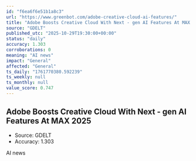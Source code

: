 ```yaml
---
id: "f6ea6f6e51b1a8c3"
url: "https://www.greenbot.com/adobe-creative-cloud-ai-features/"
title: "Adobe Boosts Creative Cloud With Next - gen AI Features At MAX 2025"
source: "GDELT"
published_utc: "2025-10-29T19:30:00+00:00"
status: "daily"
accuracy: 1.303
corroborations: 0
meaning: "AI news"
impact: "General"
affected: "General"
ts_daily: "1761770380.592239"
ts_weekly: null
ts_monthly: null
value_score: 0.747
---
```

## Adobe Boosts Creative Cloud With Next - gen AI Features At MAX 2025

- Source: GDELT
- Accuracy: 1.303

AI news
